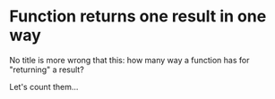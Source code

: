 # Function returns one result in one way

No title is more wrong that this:
how many way a function has for "returning" a result?

Let's count them...